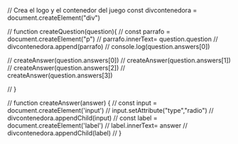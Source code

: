 
// Crea el logo y el contenedor del juego
const divcontenedora = document.createElement("div")

// function createQuestion(question){
//     const parrafo = document.createElement("p")
//     parrafo.innerText= question.question
//     divcontenedora.append(parrafo)
//     console.log(question.answers[0])

//     createAnswer(question.answers[0])
//     createAnswer(question.answers[1])
//     createAnswer(question.answers[2])
//     createAnswer(question.answers[3])

// }

// function createAnswer(answer) {
//     const input = document.createElement('input')
//     input.setAttribute("type","radio")
//     divcontenedora.appendChild(input)
//     const label = document.createElement('label')
//     label.innerText= answer
//     divcontenedora.appendChild(label)
// }



